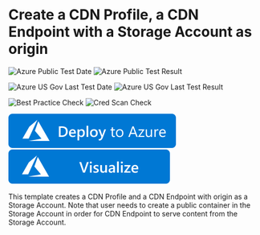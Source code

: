 # Create a CDN Profile, a CDN Endpoint with a Storage Account as origin

![Azure Public Test Date](https://azurequickstartsservice.blob.core.windows.net/badges/quickstarts/microsoft.cdn/201-cdn-with-storage-account/PublicLastTestDate.svg)
![Azure Public Test Result](https://azurequickstartsservice.blob.core.windows.net/badges/quickstarts/microsoft.cdn/201-cdn-with-storage-account/PublicDeployment.svg)

![Azure US Gov Last Test Date](https://azurequickstartsservice.blob.core.windows.net/badges/quickstarts/microsoft.cdn/201-cdn-with-storage-account/FairfaxLastTestDate.svg)
![Azure US Gov Last Test Result](https://azurequickstartsservice.blob.core.windows.net/badges/quickstarts/microsoft.cdn/201-cdn-with-storage-account/FairfaxDeployment.svg)

![Best Practice Check](https://azurequickstartsservice.blob.core.windows.net/badges/quickstarts/microsoft.cdn/201-cdn-with-storage-account/BestPracticeResult.svg)
![Cred Scan Check](https://azurequickstartsservice.blob.core.windows.net/badges/quickstarts/microsoft.cdn/201-cdn-with-storage-account/CredScanResult.svg)

[![Deploy To Azure](https://raw.githubusercontent.com/Azure/azure-quickstart-templates/master/1-CONTRIBUTION-GUIDE/images/deploytoazure.svg?sanitize=true)](https://portal.azure.com/#create/Microsoft.Template/uri/https%3A%2F%2Fraw.githubusercontent.com%2FAzure%2Fazure-quickstart-templates%2Fmaster%2Fquickstarts%2Fmicrosoft.cdn%2F201-cdn-with-storage-account%2Fazuredeploy.json)  [![Visualize](https://raw.githubusercontent.com/Azure/azure-quickstart-templates/master/1-CONTRIBUTION-GUIDE/images/visualizebutton.svg?sanitize=true)](http://armviz.io/#/?load=https%3A%2F%2Fraw.githubusercontent.com%2FAzure%2Fazure-quickstart-templates%2Fmaster%2Fquickstarts%2Fmicrosoft.cdn%2F201-cdn-with-storage-account%2Fazuredeploy.json)

This template creates a CDN Profile and a CDN Endpoint with origin as a Storage Account. Note that user needs to create a public container in the Storage Account in order for CDN Endpoint to serve content from the Storage Account.


